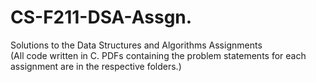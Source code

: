 # CS-F211-DSA-Assgn.

Solutions to the Data Structures and Algorithms Assignments<br/>
(All code written in C. PDFs containing the problem statements for each assignment are in the respective folders.)

